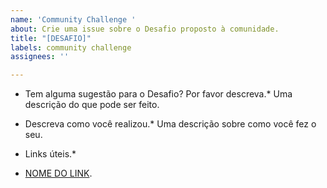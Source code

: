 ```yaml
---
name: 'Community Challenge '
about: Crie uma issue sobre o Desafio proposto à comunidade.
title: "[DESAFIO]"
labels: community challenge
assignees: ''

---
```


* Tem alguma sugestão para o Desafio? Por favor descreva.* 
Uma descrição do que pode ser feito. 

* Descreva como você realizou.*
Uma descrição sobre como você fez o seu. 

* Links úteis.*
- [NOME DO LINK](URL).
